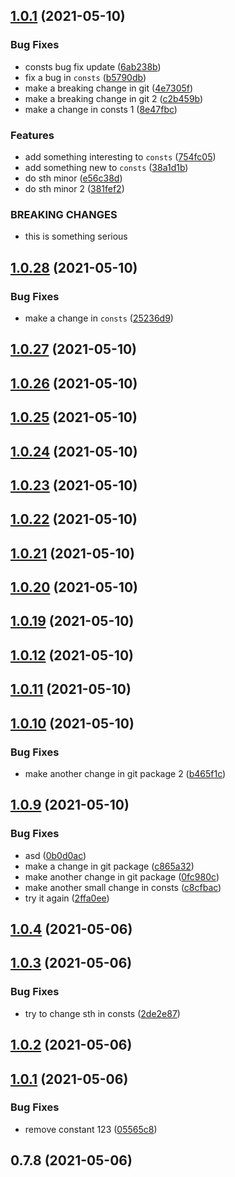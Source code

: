 ## [1.0.1](https://github.com/apify/apify-shared-js/compare/v1.0.28...v1.0.1) (2021-05-10)


### Bug Fixes

* consts bug fix update ([6ab238b](https://github.com/apify/apify-shared-js/commit/6ab238bba0632c8e82d19a64dc5f984558f86e01))
* fix a bug in `consts` ([b5790db](https://github.com/apify/apify-shared-js/commit/b5790db0572c90402f4a206d7c866ffec1083255))
* make a breaking change in git ([4e7305f](https://github.com/apify/apify-shared-js/commit/4e7305f148ce658262c10481ed700c38c16f5d78))
* make a breaking change in git 2 ([c2b459b](https://github.com/apify/apify-shared-js/commit/c2b459b8b96fcc11b4db3db50ee6629438418ef4))
* make a change in consts 1 ([8e47fbc](https://github.com/apify/apify-shared-js/commit/8e47fbc2d381db165dadcbbc58717157ef909f66))


### Features

* add something interesting to `consts` ([754fc05](https://github.com/apify/apify-shared-js/commit/754fc0523e3942be49f36470a31625b333b97ac2))
* add something new to `consts` ([38a1d1b](https://github.com/apify/apify-shared-js/commit/38a1d1b18d1172d994b82ab3f11d1101e774a3f9))
* do sth minor ([e56c38d](https://github.com/apify/apify-shared-js/commit/e56c38dc8f9913fb92ee6cfb85349342f20019d8))
* do sth minor 2 ([381fef2](https://github.com/apify/apify-shared-js/commit/381fef204645d4b4e1a8da7259c4278cc98efcda))


### BREAKING CHANGES

* this is something serious



## [1.0.28](https://github.com/apify/apify-shared-js/compare/v1.0.27...v1.0.28) (2021-05-10)


### Bug Fixes

* make a change in `consts` ([25236d9](https://github.com/apify/apify-shared-js/commit/25236d92aced5f13290dc53068196d5908176753))



## [1.0.27](https://github.com/apify/apify-shared-js/compare/v1.0.26...v1.0.27) (2021-05-10)



## [1.0.26](https://github.com/apify/apify-shared-js/compare/v1.0.25...v1.0.26) (2021-05-10)



## [1.0.25](https://github.com/apify/apify-shared-js/compare/v1.0.24...v1.0.25) (2021-05-10)



## [1.0.24](https://github.com/apify/apify-shared-js/compare/v1.0.23...v1.0.24) (2021-05-10)



## [1.0.23](https://github.com/apify/apify-shared-js/compare/v1.0.22...v1.0.23) (2021-05-10)



## [1.0.22](https://github.com/apify/apify-shared-js/compare/v1.0.21...v1.0.22) (2021-05-10)



## [1.0.21](https://github.com/apify/apify-shared-js/compare/v1.0.20...v1.0.21) (2021-05-10)



## [1.0.20](https://github.com/apify/apify-shared-js/compare/v1.0.19...v1.0.20) (2021-05-10)



## [1.0.19](https://github.com/apify/apify-shared-js/compare/v1.0.12...v1.0.19) (2021-05-10)



## [1.0.12](https://github.com/apify/apify-shared-js/compare/v1.0.11...v1.0.12) (2021-05-10)



## [1.0.11](https://github.com/apify/apify-shared-js/compare/v1.0.10...v1.0.11) (2021-05-10)



## [1.0.10](https://github.com/apify/apify-shared-js/compare/v1.0.9...v1.0.10) (2021-05-10)


### Bug Fixes

* make another change in git package 2 ([b465f1c](https://github.com/apify/apify-shared-js/commit/b465f1c490a3e3cb295472871289bbae79f008cc))



## [1.0.9](https://github.com/apify/apify-shared-js/compare/v1.0.4...v1.0.9) (2021-05-10)


### Bug Fixes

* asd ([0b0d0ac](https://github.com/apify/apify-shared-js/commit/0b0d0ac31cf1aca6c638feeed68f3365ddc29e75))
* make a change in git package ([c865a32](https://github.com/apify/apify-shared-js/commit/c865a32fca2e1b641eea20785a770134d48234b1))
* make another change in git package ([0fc980c](https://github.com/apify/apify-shared-js/commit/0fc980c5f4a15053d40ef1662add30a04d4bb290))
* make another small change in consts ([c8cfbac](https://github.com/apify/apify-shared-js/commit/c8cfbac386a67578f75255fd6f14b7f6bfc7ee52))
* try it again ([2ffa0ee](https://github.com/apify/apify-shared-js/commit/2ffa0ee14d6e89ea0184d08c7fd58791fc192d9a))



## [1.0.4](https://github.com/apify/apify-shared-js/compare/v1.0.3...v1.0.4) (2021-05-06)



## [1.0.3](https://github.com/apify/apify-shared-js/compare/v1.0.2...v1.0.3) (2021-05-06)


### Bug Fixes

* try to change sth in consts ([2de2e87](https://github.com/apify/apify-shared-js/commit/2de2e872fd09063bfe5ce2822edd5d60d6c1b051))



## [1.0.2](https://github.com/apify/apify-shared-js/compare/v1.0.1...v1.0.2) (2021-05-06)



## [1.0.1](https://github.com/apify/apify-shared-js/compare/v0.7.8...v1.0.1) (2021-05-06)


### Bug Fixes

* remove constant 123 ([05565c8](https://github.com/apify/apify-shared-js/commit/05565c83abc2a89dd0466c00d95dad1863d428f8))



## 0.7.8 (2021-05-06)



